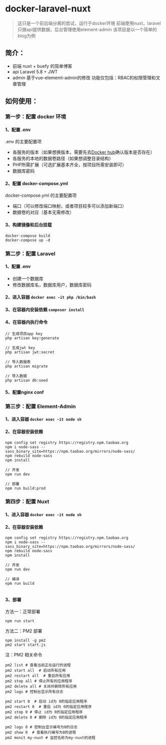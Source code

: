 # docker-laravel-nuxt

>这只是一个前后端分离的尝试，运行于docker环境
>前端使用nuxt，laravel只做api提供数据，后台管理使用element-admin
>该项目是以一个简单的blog为例

## 简介：
* 前端
nuxt + buefy 的简单博客
* api
Laravel 5.8 + JWT
* admin
基于vue-elememt-admin的修改
功能仅包括：RBAC的权限管理和文章管理

## 如何使用：

### 第一步：配置 docker 环境

#### 1、配置 .env
.env 的主要配置项
* 各服务的版本（如果想换版本，需要先去[Docker hub](https://hub.docker.com/search?q=&type=image)确认版本是否存在）
* 各服务的本地的数据卷路径（如果想调整目录结构）
* PHP所需扩展（可选扩展基本齐全，按项目所需安装即可）
* 数据库密码

#### 2、配置 docker-compose.yml
docker-compose.yml 的主要配置项
* 端口（可以修改端口映射，或者项目较多可以添加新端口）
* 数据卷的对应（基本无需修改）

#### 3、构建镜像和后台挂载
```
docker-compose build
docker-compose up -d
```

### 第二步：配置 Laravel

#### 1、配置 .env
* 创建一个数据库
* 修改数据库名，数据库用户，数据库密码

#### 2、进入容器 `docker exec -it php /bin/bash`
#### 3、在容器内安装依赖 `composer install`
#### 4、在容器内执行命令
```
// 生成项目app key
php artisan key:generate

// 生成jwt key
php artisan jwt:secret

// 导入数据表
php artisan migrate

// 导入数据
php artisan db:seed
```

#### 5、配置nginx conf

### 第三步：配置 Element-Admin

#### 1、进入容器 `docker exec -it node sh`
#### 2、在容器安装依赖
```
npm config set registry https://registry.npm.taobao.org
npm i node-sass --sass_binary_site=https://npm.taobao.org/mirrors/node-sass/
npm rebuild node-sass
npm install

// 开发
npm run dev

// 部署
npm run build:prod
```

### 第四步：配置 Nuxt

#### 1、进入容器 `docker exec -it node sh`
#### 2、在容器安装依赖
```
npm config set registry https://registry.npm.taobao.org
npm i node-sass --sass_binary_site=https://npm.taobao.org/mirrors/node-sass/
npm rebuild node-sass
npm install

// 开发
npm run dev

// 编译
npm run build


```

#### 3、部署
方法一：正常部署

```
npm run start
```

方法二：PM2 部署

```
npm install -g pm2
pm2 start start.js
```

注：PM2 相关命令
```
pm2 list # 查看当前正在运行的进程
pm2 start all  # 启动所有应用
pm2 restart all  # 重启所有应用
pm2 stop all # 停止所有的应用程序
pm2 delete all # 关闭并删除所有应用
pm2 logs # 控制台显示所有日志

pm2 start 0  # 启动 id为 0的指定应用程序
pm2 restart 0  # 重启 id为 0的指定应用程序
pm2 stop 0 # 停止 id为 0的指定应用程序
pm2 delete 0 # 删除 id为 0的指定应用程序

pm2 logs 0 # 控制台显示编号为0的日志
pm2 show 0  # 查看执行编号为0的进程
pm2 monit my-nuxt # 监控名称为my-nuxt的进程
```